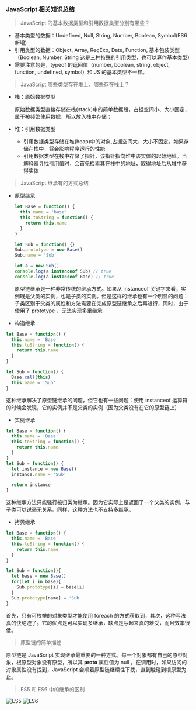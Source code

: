 ### JavaScript 相关知识总结

> JavaScript 的基本数据类型和引用数据类型分别有哪些？

* 基本类型的数据：Undefined, Null, String, Number, Boolean, Symbol(ES6 新增)
* 引用类型的数据：Object, Array, RegExp, Date, Function, 基本包装类型（Boolean, Number, String 这是三种特殊的引用类型，也可以算作基本类型）
* 需要注意的是，typeof 的返回值（number, boolean, string, object, function, undefined, symbol）和 JS 的基本类型不一样。

> JavaScript 哪些类型存在堆上，哪些存在栈上？

* 栈：原始数据类型

  原始数据类型直接存储在栈(stack)中的简单数据段，占据空间小、大小固定，属于被频繁使用数据，所以放入栈中存储；

* 堆：引用数据类型

  * 引用数据类型存储在堆(heap)中的对象,占据空间大、大小不固定。如果存储在栈中，将会影响程序运行的性能
  * 引用数据类型在栈中存储了指针，该指针指向堆中该实体的起始地址。当解释器寻找引用值时，会首先检索其在栈中的地址，取得地址后从堆中获得实体

> JavaScript 继承有的方式总结

* 原型继承

  ```js
  let Base = function() {
    this.name = 'base'
    this.toString = function() {
      return this.name
    }
  }

  let Sub = function() {}
  Sub.prototype = new Base()
  Sub.name = 'Sub'

  let a = new Sub()
  console.log(a instanceof Sub) // true
  console.log(a instanceof Base) // true
  ```

  原型链继承是一种非常传统的继承方式。如果从 instanceof 关键字来看，实例既是父类的实例，也是子类的实例。但是这样的继承也有一个明显的问题：子类区别于父类的属性和方法需要在完成原型链继承之后再进行，同时，由于使用了 prototype ，无法实现多重继承

* 构造继承

```js
let Base = function() {
  this.name = 'Base'
  this.toString = function() {
    return this.name
  }
}

let Sub = function() {
  Base.call(this)
  this.name = 'Sub'
}
```

这种继承解决了原型链继承的问题，但它也有一些问题：使用 instanceof 运算符的时候会发现，它的实例并不是父类的实例（因为父类没有在它的原型链上）

* 实例继承

```js
let Base = function() {
  this.name = 'Base'
  this.toString = function() {
    return this.name
  }
}
let Sub = function() {
  let instance = new Base()
  instance.name = 'Sub'

  return instance
}
```

这种继承方法只能强行被归类为继承。因为它实际上是返回了一个父类的实例，与子类可以说毫无关系。同样，这种方法也不支持多继承。

* 拷贝继承

```js
let Base = function() {
  this.name = 'Base'
  this.toString = function() {
    return this.name
  }
}

let Sub = function(){
  let base = new Base()
  for(let i in base){
    Sub.prototype[i] = base[i]
  }
  Sub.prototype[name] = 'Sub
}
```

首先，只有可枚举的对象类型才能使用 foreach 的方式获取到，其次，这种写法真的快绝迹了。它的优点是可以实现多继承，缺点是写起来真的难受，而且效率很低。

> 原型链的简单描述

原型链是 JavaScript 实现继承最重要的一种方式。每一个对象都有自己的原型对象，根原型对象没有原型，所以其 **proto** 属性值为 null 。在调用时，如果访问的对象属性没有找到，JavaScript 会顺着原型链继续往下找，直到触碰到根原型为止。

> ES5 和 ES6 中的继承的区别

![ES5](https://lcx960324.gitbooks.io/front-end-cheat-sheet/content/assets/es5-inherit.png)
![ES6](https://lcx960324.gitbooks.io/front-end-cheat-sheet/content/assets/es6-inherit.png)
